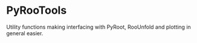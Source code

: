 # PyRooTools
Utility functions making interfacing with PyRoot, RooUnfold and plotting in general easier.
